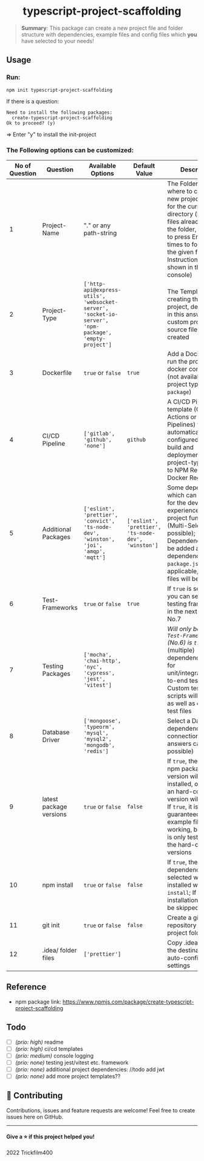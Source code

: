 <h1 align="center">typescript-project-scaffolding</h1>

> **Summary**: This package can create a new project file and folder structure with dependencies, example files and config files which **you** have selected to your needs!

## Usage

### Run:
```shell
npm init typescript-project-scaffolding
```

If there is a question:
```
Need to install the following packages:
  create-typescript-project-scaffolding
Ok to proceed? (y) 
```
=> Enter "y" to install the init-project

### The Following options can be customized:

| No of Question | Question                | Available Options                                                                                    | Default Value                                      | Description                                                                                                                                                                                                                               |
|----------------|-------------------------|------------------------------------------------------------------------------------------------------|----------------------------------------------------|-------------------------------------------------------------------------------------------------------------------------------------------------------------------------------------------------------------------------------------------|
| 1              | Project-Name            | "." or any path-string                                                                               |                                                    | The Folder Name where to create the new project, use "." for the current directory (if some files already exist in the folder, you need to press Enter a few times to force use the given folder - Instructions are shown in the console) |
| 2              | Project-Type            | `['http-api@express-utils', 'websocket-server', 'socket-io-server', 'npm-package', 'empty-project']` |                                                    | The Template for creating the new project, depending in this answer, custom project source files will be created                                                                                                                          |
| 3              | Dockerfile              | `true` or `false`                                                                                    | `true`                                             | Add a Dockerfile to run the project as a docker container (not available if project type is `npm-package`)                                                                                                                                |
| 4              | CI/CD Pipeline          | `['gitlab', 'github', 'none']`                                                                       | `github`                                           | A CI/CD Pipeline template (GitHub Actions or Gitlab Pipelines) which automatically is configured for the build and deployment of the project-type (push to NPM Registry or Docker Registry)                                               |
| 5              | Additional Packages     | `['eslint', 'prettier', 'convict', 'ts-node-dev', 'winston', 'joi', 'amqp', 'mqtt']`                 | `['eslint', 'prettier', 'ts-node-dev', 'winston']` | Some dependencies which can be useful for the developer experience or for project functions (Multi-Select possible); Dependencies will be added as dependencies to `package.json` and if applicable, config files will be added           |
| 6              | Test-Frameworks         | `true` or `false`                                                                                    | `true`                                             | If `true` is selected, you can select some testing frameworks in the next Question No.7                                                                                                                                                   |
| 7              | Testing Packages        | `['mocha', 'chai-http', 'nyc', 'cypress', 'jest', 'vitest']`                                         |                                                    | _Will only be shown if `Test-Frameworks` (No.6) is `true`_ Select (multiple) dependencies used for unit/integration/end-to-end testing; Custom test npm run scripts will be added as well as example test files                           |
| 8              | Database Driver         | `['mongoose', 'typeorm', 'mysql', 'mysql2', 'mongodb', 'redis']`                                     |                                                    | Select a Database dependency for a DB connection (multiple answers can be possible)                                                                                                                                                       |
| 9              | latest package versions | `true` or `false`                                                                                    | `false`                                            | If `true`, the latest npm package version will be installed, otherwise an hard-coded version will be used; If `true`, it is not guaranteed that the example files will be working, because it is only tested with the hard-coded versions |
| 10             | npm install             | `true` or `false`                                                                                    | `false`                                            | If `true`, the dependencies selected will be installed with `npm install`; If not, the installation step will be skipped.                                                                                                                 |
| 11             | git init                | `true` or `false`                                                                                    | `false`                                            | Create a git repository in the new project folder                                                                                                                                                                                         |
| 12             | .idea/ folder files     | `['prettier']`                                                                                       |                                                    | Copy .idea files to the destination to auto-configure IDE settings                                                                                                                                                                        |

## Reference
- npm package link: https://www.npmjs.com/package/create-typescript-project-scaffolding

## Todo
- [ ] _(prio: high)_ readme
- [ ] _(prio: high)_ ci/cd templates
- [ ] _(prio: medium)_ console logging
- [ ] _(prio: none)_ testing jest/vitest etc. framework 
- [ ] _(prio: none)_ additional project dependencies: //todo add jwt
- [ ] _(prio: none)_ add more project templates??

## 🤝 Contributing
Contributions, issues and feature requests are welcome!
Feel free to create issues here on GitHub.

----
#### Give a ⭐️ if this project helped you!

2022 Trickfilm400 
